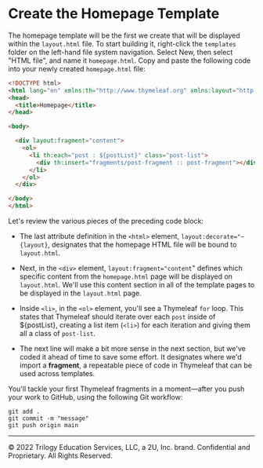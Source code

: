 # Create the Homepage Template

The homepage template will be the first we create that will be displayed within the `layout.html` file. To start building it, right-click the `templates` folder on the left-hand file system navigation. Select New, then select "HTML file", and name it `homepage.html`. Copy and paste the following code into your newly created `homepage.html` file:

```html
<!DOCTYPE html>
<html lang="en" xmlns:th="http://www.thymeleaf.org" xmlns:layout="http://www.ultraq.net.nz/thymeleaf/layout" layout:decorate="~{layout}">
<head>
  <title>Homepage</title>
</head>

<body>

  <div layout:fragment="content">
    <ol>
      <li th:each="post : ${postList}" class="post-list">
        <div th:insert="fragments/post-fragment :: post-fragment"></div>
      </li>
    </ol>
  </div>

</body>
</html>
```

Let's review the various pieces of the preceding code block:

* The last attribute definition in the `<html>` element, `layout:decorate="~{layout}`, designates that the homepage HTML file will be bound to `layout.html`.

* Next, in the `<div>` element, `layout:fragment="content`" defines which specific content from the `homepage.html` page will be displayed on `layout.html`. We'll use this content section in all of the template pages to be displayed in the `layout.html` page.

* Inside `<li>`, in the `<ol>` element, you'll see a Thymeleaf `for` loop. This states that Thymeleaf should iterate over each `post` inside of ${postList}, creating a list item (`<li>`) for each iteration and giving them all a class of `post-list`.

* The next line will make a bit more sense in the next section, but we've coded it ahead of time to save some effort. It designates where we'd import a **fragment**, a repeatable piece of code in Thymeleaf that can be used across templates.

You'll tackle your first Thymeleaf fragments in a moment—after you push your work to GitHub, using the following Git workflow:

```console
git add .
git commit -m "message"
git push origin main
```

---
© 2022 Trilogy Education Services, LLC, a 2U, Inc. brand. Confidential and Proprietary. All Rights Reserved.